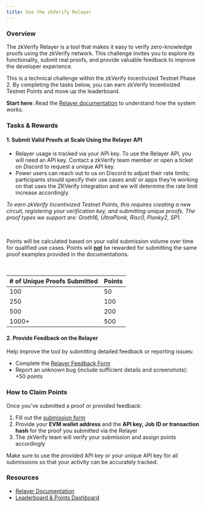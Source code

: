 ```yaml
---
title: Use the zkVerify Relayer
---
```


### Overview

The zkVerify Relayer is a tool that makes it easy to verify zero-knowledge proofs using the zkVerify network. This challenge invites you to explore its functionality, submit real proofs, and provide valuable feedback to improve the developer experience.

This is a technical challenge within the zkVerify Incentivized Testnet Phase 2. By completing the tasks below, you can earn zkVerify Incentivized Testnet Points and move up the leaderboard.

**Start here**: Read the [Relayer documentation](https://docs.zkverify.io/overview/getting-started/relayer) to understand how the system works.

### Tasks & Rewards

#### 1. Submit Valid Proofs at Scale Using the Relayer API

- Relayer usage is tracked via your API key. To use the Relayer API, you will need an API key. Contact a zkVerify team member or open a ticket on Discord to request a unique API key.
- Power users can reach out to us on Discord to adjust their rate limits; participants should specify their use cases and/ or apps they’re working on that uses the ZKVerify integration and we will determine the rate limit increase accordingly.

<i>To earn zkVerify Incentivized Testnet Points, this requires creating a new circuit, registering your verification key, and submitting unique proofs. The proof types we support are: Groth16, UltraPlonk, Risc0, Plonky2, SP1.</i><br/>

<br />

Points will be calculated based on your valid submission volume over time for qualified use cases. Points will <b><u>not</u></b> be rewarded for submitting the same proof examples provided in the documentations.

<br />

| # of Unique Proofs Submitted | Points |
| ---------------------------- | ------ |
| 100                          | 50     |
| 250                          | 100    |
| 500                          | 200    |
| 1000+                        | 500    |

#### 2. Provide Feedback on the Relayer

Help improve the tool by submitting detailed feedback or reporting issues:

- Complete the [Relayer Feedback Form](https://forms.gle/PVjhLkDt2TbgmspGA)
- Report an unknown bug (include sufficient details and screenshots): +50 points

### How to Claim Points

Once you’ve submitted a proof or provided feedback:

1. Fill out the [submission form](https://forms.gle/PVjhLkDt2TbgmspGA)
2. Provide your <b>EVM wallet address</b> and the <b>API key, Job ID or transaction hash</b> for the proof you submitted via the Relayer
3. The zkVerify team will verify your submission and assign points accordingly

Make sure to use the provided API key or your unique API key for all submissions so that your activity can be accurately tracked.

### Resources

- [Relayer Documentation](../../../overview/02-getting-started/05-relayer.md)
- [Leaderboard & Points Dashboard](https://points.zkverify.io/loyalty)
